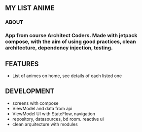 ## __MY LIST ANIME__

### __ABOUT__

### App from course Architect Coders. Made with jetpack compose, with the aim of using good practices, clean architecture, dependency injection, testing.

## __FEATURES__

* List of animes on home, see details of each listed one

## __DEVELOPMENT__

* screens with compose
* ViewModel and data from api
* ViewModel UI with StateFlow, navigation
* repository, datasources, bd room. reactive ui
* clean arquitecture with modules 